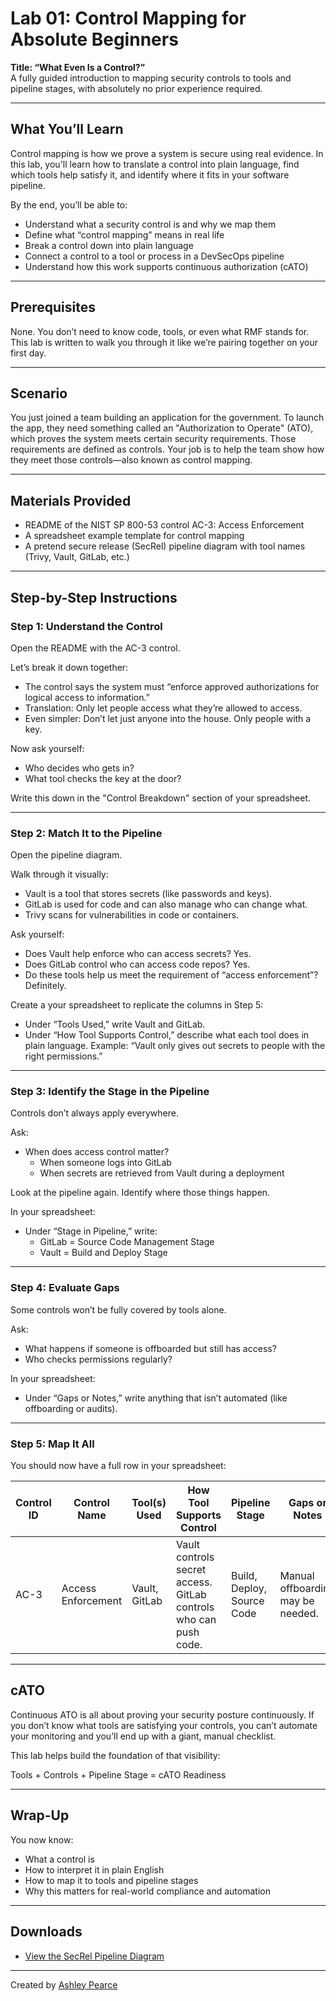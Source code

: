 # Lab 01: Control Mapping for Absolute Beginners

**Title: “What Even Is a Control?”**  
A fully guided introduction to mapping security controls to tools and pipeline stages, with absolutely no prior experience required.

---

## What You’ll Learn

Control mapping is how we prove a system is secure using real evidence. In this lab, you'll learn how to translate a control into plain language, find which tools help satisfy it, and identify where it fits in your software pipeline.

By the end, you’ll be able to:

- Understand what a security control is and why we map them
- Define what “control mapping” means in real life
- Break a control down into plain language
- Connect a control to a tool or process in a DevSecOps pipeline
- Understand how this work supports continuous authorization (cATO)

---

## Prerequisites

None. You don’t need to know code, tools, or even what RMF stands for. This lab is written to walk you through it like we’re pairing together on your first day.

---

## Scenario

You just joined a team building an application for the government. To launch the app, they need something called an "Authorization to Operate" (ATO), which proves the system meets certain security requirements. Those requirements are defined as controls. Your job is to help the team show how they meet those controls—also known as control mapping.

---

## Materials Provided

- README of the NIST SP 800-53 control AC-3: Access Enforcement
- A spreadsheet example template for control mapping
- A pretend secure release (SecRel) pipeline diagram with tool names (Trivy, Vault, GitLab, etc.)

---

## Step-by-Step Instructions

### Step 1: Understand the Control

Open the README with the AC-3 control.

Let’s break it down together:

- The control says the system must “enforce approved authorizations for logical access to information.”
- Translation: Only let people access what they’re allowed to access.
- Even simpler: Don’t let just anyone into the house. Only people with a key.

Now ask yourself:

- Who decides who gets in?
- What tool checks the key at the door?

Write this down in the "Control Breakdown" section of your spreadsheet.

---

### Step 2: Match It to the Pipeline

Open the pipeline diagram.

Walk through it visually:

- Vault is a tool that stores secrets (like passwords and keys).
- GitLab is used for code and can also manage who can change what.
- Trivy scans for vulnerabilities in code or containers.

Ask yourself:

- Does Vault help enforce who can access secrets? Yes.
- Does GitLab control who can access code repos? Yes.
- Do these tools help us meet the requirement of “access enforcement”? Definitely.

Create a your spreadsheet to replicate the columns in Step 5:

- Under “Tools Used,” write Vault and GitLab.
- Under “How Tool Supports Control,” describe what each tool does in plain language.
  Example: “Vault only gives out secrets to people with the right permissions.”

---

### Step 3: Identify the Stage in the Pipeline

Controls don’t always apply everywhere.

Ask:

- When does access control matter?
  - When someone logs into GitLab
  - When secrets are retrieved from Vault during a deployment

Look at the pipeline again. Identify where those things happen.

In your spreadsheet:

- Under “Stage in Pipeline,” write:
  - GitLab = Source Code Management Stage
  - Vault = Build and Deploy Stage

---

### Step 4: Evaluate Gaps

Some controls won’t be fully covered by tools alone.

Ask:

- What happens if someone is offboarded but still has access?
- Who checks permissions regularly?

In your spreadsheet:

- Under “Gaps or Notes,” write anything that isn’t automated (like offboarding or audits).

---

### Step 5: Map It All

You should now have a full row in your spreadsheet:

| Control ID | Control Name       | Tool(s) Used   | How Tool Supports Control                                   | Pipeline Stage     | Gaps or Notes                   |
|------------|--------------------|----------------|-------------------------------------------------------------|--------------------|----------------------------------|
| AC-3       | Access Enforcement | Vault, GitLab  | Vault controls secret access. GitLab controls who can push code. | Build, Deploy, Source Code | Manual offboarding may be needed. |

---

## cATO

Continuous ATO is all about proving your security posture continuously. If you don’t know what tools are satisfying your controls, you can’t automate your monitoring and you’ll end up with a giant, manual checklist.

This lab helps build the foundation of that visibility:

Tools + Controls + Pipeline Stage = cATO Readiness

---

## Wrap-Up

You now know:

- What a control is
- How to interpret it in plain English
- How to map it to tools and pipeline stages
- Why this matters for real-world compliance and automation

---

## Downloads

- [View the SecRel Pipeline Diagram](./SecRel_Pipeline_Diagram.png)

---

Created by [Ashley Pearce](https://www.linkedin.com/in/ashley-thornhill)
